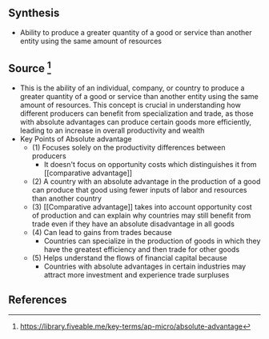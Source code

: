 ## Synthesis
- Ability to produce a greater quantity of a good or service than another entity using the same amount of resources
## Source [^1]
- This is the ability of an individual, company, or country to produce a greater quantity of a good or service than another entity using the same amount of resources. This concept is crucial in understanding how different producers can benefit from specialization and trade, as those with absolute advantages can produce certain goods more efficiently, leading to an increase in overall productivity and wealth
- Key Points of Absolute advantage
	- (1) Focuses solely on the productivity differences between producers
		- It doesn't focus on opportunity costs which distinguishes it from [[comparative advantage]]
	- (2) A country with an absolute advantage in the production of a good can produce that good using fewer inputs of labor and resources than another country
	- (3) [[Comparative advantage]] takes into account opportunity cost of production and can explain why countries may still benefit from trade even if they have an absolute disadvantage in all goods
	- (4) Can lead to gains from trades because
		- Countries can specialize in the production of goods in which they have the greatest efficiency and then trade for other goods
	- (5) Helps understand the flows of financial capital because
		- Countries with absolute advantages in certain industries may attract more investment and experience trade surpluses
## References

[^1]: https://library.fiveable.me/key-terms/ap-micro/absolute-advantage
